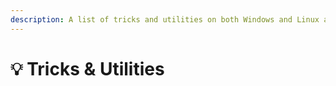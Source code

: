 ```yaml
---
description: A list of tricks and utilities on both Windows and Linux and more.
---
```


# 💡 Tricks & Utilities

